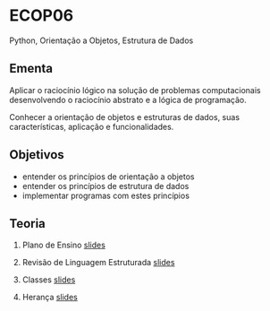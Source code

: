 # ECOP06
Python, Orientação a Objetos, Estrutura de Dados

## Ementa

Aplicar o raciocínio lógico na solução de problemas computacionais desenvolvendo o raciocínio abstrato e a lógica de programação. 

Conhecer a orientação de objetos e estruturas de dados, suas características, aplicação e funcionalidades.

## Objetivos
- entender os princípios de orientação a objetos
- entender os princípios de estrutura de dados
- implementar programas com estes princípios

## Teoria

1. Plano de Ensino [slides](https://docs.google.com/presentation/d/e/2PACX-1vQWIipL28G5IWhGLowtXQRA6KPObOsSgCrEWSdkM3HE39UgaJKnIDPwxXUDjEEBM_UlfwRnXuFbXxGc/pub?start=false&loop=false&delayms=3000)

2. Revisão de Linguagem Estruturada [slides](https://docs.google.com/presentation/d/e/2PACX-1vQ3Rob5yJ_wwR6GeJk_68BZEoSLF1aZCJgCNxc_KyhhD5KvLb9ufwdxV750NhCQcCBUcJQQ9tjfvJap/pub?start=false&loop=false&delayms=3000)

3. Classes [slides](https://docs.google.com/presentation/d/e/2PACX-1vT3_M1LEp-HLjcDeK3H3VtQO7VTkL106uBKcqzgmGw7LQK6aF0RixJEEZ1K4GzQkglOnAUrfOvjXdio/pub?start=false&loop=false&delayms=3000)

4. Herança [slides](https://docs.google.com/presentation/d/e/2PACX-1vRWuQ4t3Qbr6ezPjN_V2lc0zosQbzCfwoRIdBaYq1u_COetkWEgYEGvwIsCTE0FUPWStX65k7xDttap/pub?start=false&loop=false&delayms=3000)
